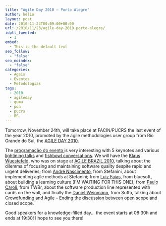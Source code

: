 ```yaml
---
title: "Agile Day 2010 – Porto Alegre"
author: helio
layout: post
date: 2010-11-24T00:09:00+00:00
url: /2010/11/23/agile-day-2010-porto-alegre/
idptt_tweeted:
  - 1
embed:
  - This is the default text
seo_follow:
  - "false"
seo_noindex:
  - "false"
categories:
  - Ageis
  - Eventos
  - Metodologias
tags:
  - 2010
  - agileday
  - guma
  - poa
  - pucrs
  - RS
---
```


Tomorrow, November 24th, will take place at FACIN/PUCRS the last event of the year 2010, promoted by the agile methodologies user group from Rio Grande do Sul, the <a title="AGILEDAY 2010" href="http://sites.google.com/site/agileday2010/" target="_blank">AGILE DAY 2010</a>.

The <a title="Programação" href="http://sites.google.com/site/agileday2010/Home/programacao" target="_self">programação do evento </a> is very interesting with 5 keynotes and various <a title="Lightining talk" href="http://en.wikipedia.org/wiki/Lightning_Talk" target="_blank">lightining talks</a> and <a title="Fishbowl conversation" href="http://en.wikipedia.org/wiki/Fishbowl_(conversation)" target="_self">fishbowl conversations</a>. We will have the <a title="Klaus" href="http://twitter.com/klauswuestefeld" target="_blank">Klaus Wuestefeld</a>, who was on stage at <a title="AGILE BRAZIL2010" href="http://www.agilebrazil.com/2010/pt/index.html" target="_blank">AGILE BRAZIL 2010</a>, talking about the dilemma of focusing and maintaining software quality despite rapid and urgent deliveries; from <a title="André Nascimento" href="http://twitter.com/alnascimento" target="_blank">André Nascimento</a>, from Stefanini, about implementing agile methods at Stefanini; from <a title="Luiz Faias" href="http://twitter.com/luizfaias" target="_blank">Luiz Faias</a>, from bluesoft, about building a learning culture (I'M WAITING FOR THIS ONE); from <a title="Paulo Caroli" href="http://twitter.com/paulocaroli" target="_blank">Paulo Caroli</a>, from TWBr, about the software production line represented with cards on the wall, and finally the <a title="DAniel Weinmann" href="http://twitter.com/danielweinmann" target="_blank">Daniel Weinmann</a>, from Softa, talking about Crowdfunding and Agile – Ending the discussion between open scope and closed scope.

Good speakers for a knowledge-filled day... the event starts at 08:30h and ends at 19:30! I hope to see you there!

